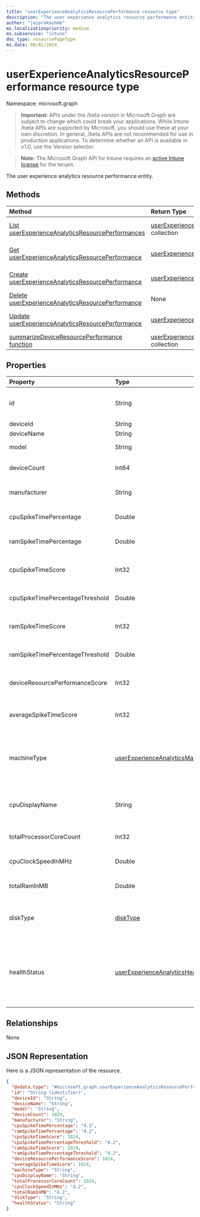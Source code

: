 ```yaml
---
title: "userExperienceAnalyticsResourcePerformance resource type"
description: "The user experience analytics resource performance entity."
author: "jaiprakashmb"
ms.localizationpriority: medium
ms.subservice: "intune"
doc_type: resourcePageType
ms.date: 08/01/2024
---
```


# userExperienceAnalyticsResourcePerformance resource type

Namespace: microsoft.graph

> **Important:** APIs under the /beta version in Microsoft Graph are subject to change which could break your applications. While Intune /beta APIs are supported by Microsoft, you should use these at your own discretion. In general, /beta APIs are not recommended for use in production applications. To determine whether an API is available in v1.0, use the Version selector.

> **Note:** The Microsoft Graph API for Intune requires an [active Intune license](https://go.microsoft.com/fwlink/?linkid=839381) for the tenant.

The user experience analytics resource performance entity.

## Methods
|Method|Return Type|Description|
|:---|:---|:---|
|[List userExperienceAnalyticsResourcePerformances](../api/intune-devices-userexperienceanalyticsresourceperformance-list.md)|[userExperienceAnalyticsResourcePerformance](../resources/intune-devices-userexperienceanalyticsresourceperformance.md) collection|List properties and relationships of the [userExperienceAnalyticsResourcePerformance](../resources/intune-devices-userexperienceanalyticsresourceperformance.md) objects.|
|[Get userExperienceAnalyticsResourcePerformance](../api/intune-devices-userexperienceanalyticsresourceperformance-get.md)|[userExperienceAnalyticsResourcePerformance](../resources/intune-devices-userexperienceanalyticsresourceperformance.md)|Read properties and relationships of the [userExperienceAnalyticsResourcePerformance](../resources/intune-devices-userexperienceanalyticsresourceperformance.md) object.|
|[Create userExperienceAnalyticsResourcePerformance](../api/intune-devices-userexperienceanalyticsresourceperformance-create.md)|[userExperienceAnalyticsResourcePerformance](../resources/intune-devices-userexperienceanalyticsresourceperformance.md)|Create a new [userExperienceAnalyticsResourcePerformance](../resources/intune-devices-userexperienceanalyticsresourceperformance.md) object.|
|[Delete userExperienceAnalyticsResourcePerformance](../api/intune-devices-userexperienceanalyticsresourceperformance-delete.md)|None|Deletes a [userExperienceAnalyticsResourcePerformance](../resources/intune-devices-userexperienceanalyticsresourceperformance.md).|
|[Update userExperienceAnalyticsResourcePerformance](../api/intune-devices-userexperienceanalyticsresourceperformance-update.md)|[userExperienceAnalyticsResourcePerformance](../resources/intune-devices-userexperienceanalyticsresourceperformance.md)|Update the properties of a [userExperienceAnalyticsResourcePerformance](../resources/intune-devices-userexperienceanalyticsresourceperformance.md) object.|
|[summarizeDeviceResourcePerformance function](../api/intune-devices-userexperienceanalyticsresourceperformance-summarizedeviceresourceperformance.md)|[userExperienceAnalyticsResourcePerformance](../resources/intune-devices-userexperienceanalyticsresourceperformance.md) collection||

## Properties
|Property|Type|Description|
|:---|:---|:---|
|id|String|The unique identifier of the user experience analytics resource performance entity.|
|deviceId|String|The id of the device.|
|deviceName|String|The name of the device.|
|model|String|The user experience analytics device model.|
|deviceCount|Int64|User experience analytics summarized device count.|
|manufacturer|String|The user experience analytics device manufacturer.|
|cpuSpikeTimePercentage|Double|CPU spike time in percentage. Valid values 0 to 100|
|ramSpikeTimePercentage|Double|RAM spike time in percentage. Valid values 0 to 100|
|cpuSpikeTimeScore|Int32|The user experience analytics device CPU spike time score. Valid values 0 to 100|
|cpuSpikeTimePercentageThreshold|Double|Threshold of cpuSpikeTimeScore. Valid values 0 to 100|
|ramSpikeTimeScore|Int32|The user experience analytics device RAM spike time score. Valid values 0 to 100|
|ramSpikeTimePercentageThreshold|Double|Threshold of ramSpikeTimeScore. Valid values 0 to 100|
|deviceResourcePerformanceScore|Int32|Resource performance score of a specific device. Valid values 0 to 100|
|averageSpikeTimeScore|Int32|AverageSpikeTimeScore of a device or a model type. Valid values 0 to 100|
|machineType|[userExperienceAnalyticsMachineType](../resources/intune-devices-userexperienceanalyticsmachinetype.md)|Helps to identify if device is a physical device or virtual. Possible values are: `unknown`, `physical`, `virtual`, `unknownFutureValue`.|
|cpuDisplayName|String|The name of the processor on the device, For example, 11th Gen Intel(R) Core(TM) i7.|
|totalProcessorCoreCount|Int32|The count of cores of the processor of device. Valid values 0 to 512|
|cpuClockSpeedInMHz|Double|The clock speed of the processor, in MHz. Valid values 0 to 1000000|
|totalRamInMB|Double|The total RAM of the device, in MB. Valid values 0 to 1000000|
|diskType|[diskType](../resources/intune-devices-disktype.md)|The type of disk storage used on the device. Possible values are: `unknown`, `hdd`, `ssd`, `unknownFutureValue`.|
|healthStatus|[userExperienceAnalyticsHealthState](../resources/intune-devices-userexperienceanalyticshealthstate.md)|The health state of the user experience analytics model. Possible values are: `unknown`, `insufficientData`, `needsAttention`, `meetingGoals`, `unknownFutureValue`.|

## Relationships
None

## JSON Representation
Here is a JSON representation of the resource.
<!-- {
  "blockType": "resource",
  "keyProperty": "id",
  "@odata.type": "microsoft.graph.userExperienceAnalyticsResourcePerformance"
}
-->
``` json
{
  "@odata.type": "#microsoft.graph.userExperienceAnalyticsResourcePerformance",
  "id": "String (identifier)",
  "deviceId": "String",
  "deviceName": "String",
  "model": "String",
  "deviceCount": 1024,
  "manufacturer": "String",
  "cpuSpikeTimePercentage": "4.2",
  "ramSpikeTimePercentage": "4.2",
  "cpuSpikeTimeScore": 1024,
  "cpuSpikeTimePercentageThreshold": "4.2",
  "ramSpikeTimeScore": 1024,
  "ramSpikeTimePercentageThreshold": "4.2",
  "deviceResourcePerformanceScore": 1024,
  "averageSpikeTimeScore": 1024,
  "machineType": "String",
  "cpuDisplayName": "String",
  "totalProcessorCoreCount": 1024,
  "cpuClockSpeedInMHz": "4.2",
  "totalRamInMB": "4.2",
  "diskType": "String",
  "healthStatus": "String"
}
```